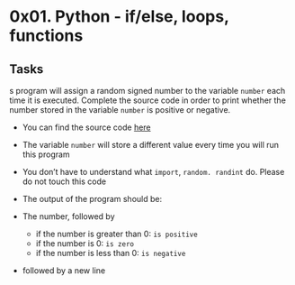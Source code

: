 # 0x01. Python - if/else, loops, functions

## Tasks

s program will assign a random signed number to the variable `number`
each time it is executed. Complete the source code in order to print whether the
number stored in the variable `number` is positive or negative.


* You can find the source code <a href="/rltoken/2S3G4vOnRrWymCjKYd6Wew" title="here" target="_blank">here</a>
* The variable `number` will store a different value every time you will run this program
* You don’t have to understand what `import`, `random. randint` do. Please do not touch this code
* The output of the program should be:

* The number, followed by

	* if the number is greater than 0: `is positive`
	* if the number is 0: `is zero`
	* if the number is less than 0: `is negative`
* followed by a new line

